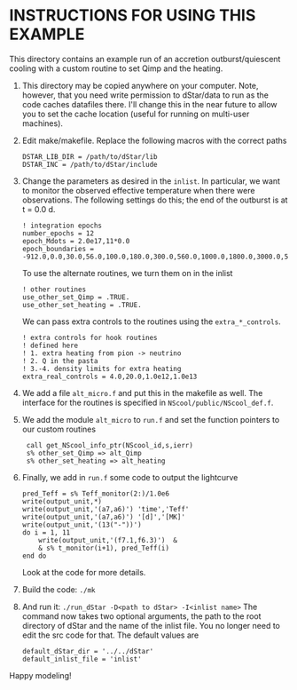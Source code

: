 INSTRUCTIONS FOR USING THIS EXAMPLE
===================================

This directory contains an example run of an accretion outburst/quiescent cooling with a custom routine to set Qimp and the heating.

1.  This directory may be copied anywhere on your computer. Note, however, that you need write permission to dStar/data to run as the code caches datafiles there.  I'll change this in the near future to allow you to set the cache location (useful for running on multi-user machines).

2.  Edit make/makefile.  Replace the following macros with the correct paths

        DSTAR_LIB_DIR = /path/to/dStar/lib
        DSTAR_INC = /path/to/dStar/include

3.  Change the parameters as desired in the `inlist`.  In particular, we want to monitor the observed effective temperature when there were observations. The following settings do this; the end of the outburst is at t = 0.0 d.
    
        ! integration epochs
        number_epochs = 12
        epoch_Mdots = 2.0e17,11*0.0
        epoch_boundaries = -912.0,0.0,30.0,56.0,100.0,180.0,300.0,560.0,1000.0,1800.0,3000.0,5600.0,10000.0

    To use the alternate routines, we turn them on in the inlist
   
        ! other routines
        use_other_set_Qimp = .TRUE.
        use_other_set_heating = .TRUE.
       
    We can pass extra controls to the routines using the `extra_*_controls`.

        ! extra controls for hook routines
        ! defined here
        ! 1. extra heating from pion -> neutrino
        ! 2. Q in the pasta
        ! 3.-4. density limits for extra heating
        extra_real_controls = 4.0,20.0,1.0e12,1.0e13
       
4.  We add a file `alt_micro.f` and put this in the makefile as well.  The interface for the routines is specified in `NScool/public/NScool_def.f`.

5. We add the module `alt_micro` to `run.f` and set the function pointers to our custom routines

        call get_NScool_info_ptr(NScool_id,s,ierr)
        s% other_set_Qimp => alt_Qimp
        s% other_set_heating => alt_heating


6.  Finally, we add in `run.f` some code to output the lightcurve
    
        pred_Teff = s% Teff_monitor(2:)/1.0e6    
        write(output_unit,*)
        write(output_unit,'(a7,a6)') 'time','Teff'
        write(output_unit,'(a7,a6)') '[d]','[MK]'
        write(output_unit,'(13("-"))')
        do i = 1, 11
            write(output_unit,'(f7.1,f6.3)')  &
            & s% t_monitor(i+1), pred_Teff(i)
        end do
        
    Look at the code for more details.
    
7.  Build the code: `./mk`
    
8.  And run it: `./run_dStar -D<path to dStar> -I<inlist name>`
    The command now takes two optional arguments, the path to the root directory of dStar and the name of the inlist file.  You no longer need to edit the src code for that.  The default values are
    
        default_dStar_dir = '../../dStar'
        default_inlist_file = 'inlist'
    

    
Happy modeling!

